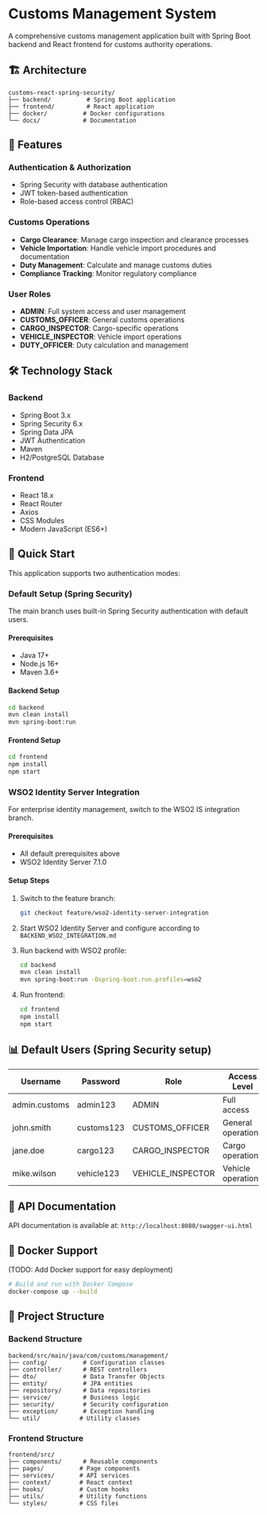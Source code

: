# Customs Management System

A comprehensive customs management application built with Spring Boot backend and React frontend for customs authority operations.

## 🏗️ Architecture
```
customs-react-spring-security/
├── backend/          # Spring Boot application
├── frontend/         # React application
├── docker/          # Docker configurations
└── docs/            # Documentation
```

## 🚀 Features

### Authentication & Authorization
- Spring Security with database authentication
- JWT token-based authentication
- Role-based access control (RBAC)

### Customs Operations
- **Cargo Clearance**: Manage cargo inspection and clearance processes
- **Vehicle Importation**: Handle vehicle import procedures and documentation
- **Duty Management**: Calculate and manage customs duties
- **Compliance Tracking**: Monitor regulatory compliance

### User Roles
- **ADMIN**: Full system access and user management
- **CUSTOMS_OFFICER**: General customs operations
- **CARGO_INSPECTOR**: Cargo-specific operations
- **VEHICLE_INSPECTOR**: Vehicle import operations
- **DUTY_OFFICER**: Duty calculation and management

## 🛠️ Technology Stack

### Backend
- Spring Boot 3.x
- Spring Security 6.x
- Spring Data JPA
- JWT Authentication
- Maven
- H2/PostgreSQL Database

### Frontend
- React 18.x
- React Router
- Axios
- CSS Modules
- Modern JavaScript (ES6+)

## 🚀 Quick Start

This application supports two authentication modes:

### Default Setup (Spring Security)
The main branch uses built-in Spring Security authentication with default users.

#### Prerequisites
- Java 17+
- Node.js 16+
- Maven 3.6+

#### Backend Setup
```bash
cd backend
mvn clean install
mvn spring-boot:run
```

#### Frontend Setup
```bash
cd frontend
npm install
npm start
```

### WSO2 Identity Server Integration
For enterprise identity management, switch to the WSO2 IS integration branch.

#### Prerequisites
- All default prerequisites above
- WSO2 Identity Server 7.1.0

#### Setup Steps
1. Switch to the feature branch:
   ```bash
   git checkout feature/wso2-identity-server-integration
   ```

2. Start WSO2 Identity Server and configure according to `BACKEND_WSO2_INTEGRATION.md`

3. Run backend with WSO2 profile:
   ```bash
   cd backend
   mvn clean install
   mvn spring-boot:run -Dspring-boot.run.profiles=wso2
   ```

4. Run frontend:
   ```bash
   cd frontend
   npm install
   npm start
   ```

## 📊 Default Users (Spring Security setup)

| Username | Password | Role | Access Level |
|----------|----------|------|--------------|
| admin.customs | admin123 | ADMIN | Full access |
| john.smith | customs123 | CUSTOMS_OFFICER | General operations |
| jane.doe | cargo123 | CARGO_INSPECTOR | Cargo operations |
| mike.wilson | vehicle123 | VEHICLE_INSPECTOR | Vehicle operations |

## 📝 API Documentation

API documentation is available at: `http://localhost:8080/swagger-ui.html`

## 🐳 Docker Support
(TODO: Add Docker support for easy deployment)
```bash
# Build and run with Docker Compose
docker-compose up --build
```

## 📁 Project Structure

### Backend Structure
```
backend/src/main/java/com/customs/management/
├── config/          # Configuration classes
├── controller/      # REST controllers
├── dto/             # Data Transfer Objects
├── entity/          # JPA entities
├── repository/      # Data repositories
├── service/         # Business logic
├── security/        # Security configuration
├── exception/       # Exception handling
└── util/           # Utility classes
```

### Frontend Structure
```
frontend/src/
├── components/      # Reusable components
├── pages/          # Page components
├── services/       # API services
├── context/        # React context
├── hooks/          # Custom hooks
├── utils/          # Utility functions
└── styles/         # CSS files
```
